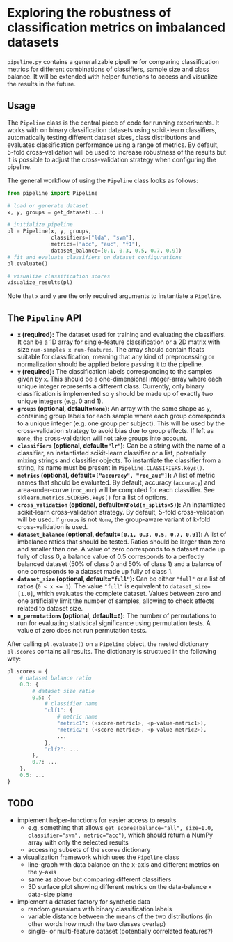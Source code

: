 # Exploring the robustness of classification metrics on imbalanced datasets
`pipeline.py` contains a generalizable pipeline for comparing classification metrics for different combinations of classifiers, sample size and class balance. It will be extended with helper-functions to access and visualize the results in the future.

## Usage
The `Pipeline` class is the central piece of code for running experiments. It works with on binary classification datasets using scikit-learn classifiers, automatically testing different dataset sizes, class distributions and evaluates classification performance using a range of metrics. By default, 5-fold cross-validation will be used to increase robustness of the results but it is possible to adjust the cross-validation strategy when configuring the pipeline.

The general workflow of using the `Pipeline` class looks as follows:
```python
from pipeline import Pipeline

# load or generate dataset
x, y, groups = get_dataset(...)

# initialize pipeline
pl = Pipeline(x, y, groups,
              classifiers=["lda", "svm"],
              metrics=["acc", "auc", "f1"],
              dataset_balance=[0.1, 0.3, 0.5, 0.7, 0.9])
# fit and evaluate classifiers on dataset configurations
pl.evaluate()

# visualize classification scores
visualize_results(pl)
```
Note that `x` and `y` are the only required arguments to instantiate a `Pipeline`.

## The `Pipeline` API
- **`x` (required):** The dataset used for training and evaluating the classifiers. It can be a 1D array for single-feature classification or a 2D matrix with size `num-samples x num-features`. The array should contain floats suitable for classification, meaning that any kind of preprocessing or normalization should be applied before passing it to the pipeline.
- **`y` (required):** The classification labels corresponding to the samples given by `x`. This should be a one-dimensional integer-array where each unique integer represents a different class. Currently, only binary classification is implemented so `y` should be made up of exactly two unique integers (e.g. 0 and 1).
- **`groups` (optional, default=`None`):** An array with the same shape as `y`, containing group labels for each sample where each group corresponds to a unique integer (e.g. one group per subject). This will be used by the cross-validation strategy to avoid bias due to group effects. If left as `None`, the cross-validation will not take groups into account.
- **`classifiers` (optional, default=`"lr"`):** Can be a string with the name of a classifier, an instantiated scikit-learn classifier or a list, potentially mixing strings and classifier objects. To instantiate the classifier from a string, its name must be present in `Pipeline.CLASSIFIERS.keys()`.
- **`metrics` (optional, default=`["accuracy", "roc_auc"]`):** A list of metric names that should be evaluated. By default, accuracy (`accuracy`) and area-under-curve (`roc_auc`) will be computed for each classifier. See `sklearn.metrics.SCORERS.keys()` for a list of options.
- **`cross_validation` (optional, default=`KFold(n_splits=5)`):** An instantiated scikit-learn cross-validation strategy. By default, 5-fold cross-validation will be used. If `groups` is not `None`, the group-aware variant of k-fold cross-validation is used.
- **`dataset_balance` (optional, default=`[0.1, 0.3, 0.5, 0.7, 0.9]`):** A list of imbalance ratios that should be tested. Ratios should be larger than zero and smaller than one. A value of zero corresponds to a dataset made up fully of class 0, a balance value of 0.5 corresponds to a perfectly balanced dataset (50% of class 0 and 50% of class 1) and a balance of one corresponds to a dataset made up fully of class 1.
- **`dataset_size` (optional, default=`"full"`):** Can be either `"full"` or a list of ratios (`0 < x <= 1`). The value `"full"` is equivalent to `dataset_size=[1.0]`, which evaluates the complete dataset. Values between zero and one artificially limit the number of samples, allowing to check effects related to dataset size.
- **`n_permutations` (optional, default=`0`):** The number of permutations to run for evaluating statistical significance using permutation tests. A value of zero does not run permutation tests.

After calling `pl.evaluate()` on a `Pipeline` object, the nested dictionary `pl.scores` contains all results. The dictionary is structued in the following way:
```python
pl.scores = {
    # dataset balance ratio
    0.3: {
        # dataset size ratio
        0.5: {
            # classifier name
            "clf1": {
                # metric name
                "metric1": (<score-metric1>, <p-value-metric1>),
                "metric2": (<score-metric2>, <p-value-metric2>),
                ...
            },
            "clf2": ...
        },
        0.7: ...
    },
    0.5: ...
}
```

## TODO
- implement helper-functions for easier access to results
    - e.g. something that allows `get_scores(balance="all", size=1.0, classifier="svm", metric="acc")`, which should return a NumPy array with only the selected results
    - accessing subsets of the `scores` dictionary
- a visualization framework which uses the `Pipeline` class
    - line-graph with data balance on the x-axis and different metrics on the y-axis
    - same as above but comparing different classifiers
    - 3D surface plot showing different metrics on the data-balance x data-size plane
- implement a dataset factory for synthetic data
    - random gaussians with binary classification labels
    - variable distance between the means of the two distributions (in other words how much the two classes overlap)
    - single- or multi-feature dataset (potentially correlated features?)
